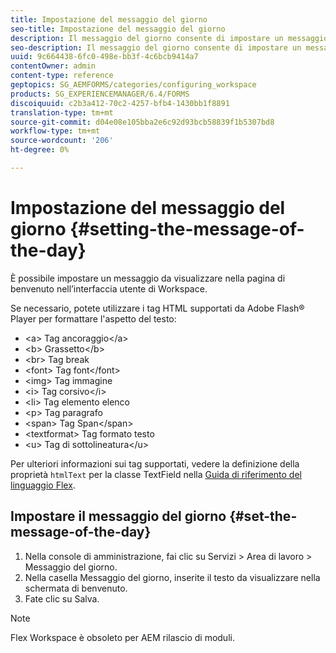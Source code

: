 ```yaml
---
title: Impostazione del messaggio del giorno
seo-title: Impostazione del messaggio del giorno
description: Il messaggio del giorno consente di impostare un messaggio da visualizzare nella pagina di benvenuto nell’interfaccia utente di Workspace.
seo-description: Il messaggio del giorno consente di impostare un messaggio da visualizzare nella pagina di benvenuto nell’interfaccia utente di Workspace.
uuid: 9c664438-6fc0-498e-bb3f-4c6bcb9414a7
contentOwner: admin
content-type: reference
geptopics: SG_AEMFORMS/categories/configuring_workspace
products: SG_EXPERIENCEMANAGER/6.4/FORMS
discoiquuid: c2b3a412-70c2-4257-bfb4-1430bb1f8891
translation-type: tm+mt
source-git-commit: d04e08e105bba2e6c92d93bcb58839f1b5307bd8
workflow-type: tm+mt
source-wordcount: '206'
ht-degree: 0%

---
```



# Impostazione del messaggio del giorno {#setting-the-message-of-the-day}

È possibile impostare un messaggio da visualizzare nella pagina di benvenuto nell’interfaccia utente di Workspace.

Se necessario, potete utilizzare i tag HTML supportati da  Adobe Flash® Player per formattare l&#39;aspetto del testo:

* &lt;a> Tag ancoraggio&lt;/a>
* &lt;b> Grassetto&lt;/b>
* &lt;br> Tag break
* &lt;font> Tag font&lt;/font>
* &lt;img> Tag immagine
* &lt;i> Tag corsivo&lt;/i>
* &lt;li> Tag elemento elenco
* &lt;p> Tag paragrafo
* &lt;span> Tag Span&lt;/span>
* &lt;textformat> Tag formato testo
* &lt;u> Tag di sottolineatura&lt;/u>

Per ulteriori informazioni sui tag supportati, vedere la definizione della proprietà `htmlText` per la classe TextField nella [Guida di riferimento del linguaggio Flex](https://www.adobe.com/support/documentation/en/flex/).

## Impostare il messaggio del giorno {#set-the-message-of-the-day}

1. Nella console di amministrazione, fai clic su Servizi > Area di lavoro > Messaggio del giorno.
1. Nella casella Messaggio del giorno, inserite il testo da visualizzare nella schermata di benvenuto.
1. Fate clic su Salva.

>[!NOTE]
>
>Flex Workspace è obsoleto per AEM rilascio di moduli.

